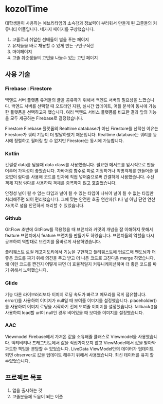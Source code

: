 # kozolTime
대학생들이 사용하는 에브리타임의 소속감과 정보력이 부러워서 만들게 된 고졸들의 커뮤니티 어플입니다.
네가지 페이지를 구상했습니다.
1. 고졸로써 취업한 선배들이 썰을 푸는 페이지
2. 유저들을 바로 채용할 수 있게 만든 구인구직란
3. 마이페이지
4. 고졸 취준생들의 고민을 나눌수 있는 고민 페이지

## 사용 기술 
### Firebase : Firestore
백엔드 서버 플랫폼
유저들의 글을 공유하기 위해서 백엔드 서버의 필요성을 느꼈습니다.
백엔드 서버를 선택할 때 오프라인 지원, 실시간 업데이트, 어플 분석이 동시에 가능한 플랫폼을 선택하고자 했습니다.
여러 백엔드 서비스 플랫폼를 비교한 결과 앞의 기능을 모두 제공하는 Firebase로 결정했습니다.

Firestore
Firebase 플랫폼의 Realtime database가 아닌 Firestore를 선택한 이유는 Firestore가 쿼리 기능이 더 발달하였기 때문입니다.
Realtime database는 쿼리를 동시에 정렬하고 필터링 할 수 없지만 Firestore는 동시에 가능합니다.
### Kotlin
간결성
data를 담을때 data class를 사용했습니다. 필요한 메서드를 암시적으로 만들어주어 가독성이 좋았습니다.
자바처럼 함수로 따로 지정하거나 익명객체를 만들어줄 필요없이 람다를 사용해 코드를 인자에 직접 넣어줌으로써 간결하게 사용했습니다.
수신 객체 지정 람다를 사용하여 객체를 중복하지 않고 호출했습니다.

안정성
널이 될 수 없는 타입과 널이 될 수 있는 타입이 나뉘어 널이 될 수 없는 타입만 처리해주면 되어 편리했습니다.
그에 맞는 안전한 호출 연산자(?.)나 널 아님 단언 연산자(!!)로 널을 안전하게 처리할 수 있었습니다.
### Github
GitFlow
초반에 GitFlow를 적용했을 때 브랜치와 커밋의 개념을 잘 이해하지 못해서 feature 브랜치에서 feature 브랜치를 만들기도 하였습니다.
브랜치들의 역할을 다시 공부하여 역할대로 브랜치를 올바르게 사용하였습니다.

풀리퀘스트
로컬 레포지토리에서 기능을 구현하고 풀리퀘스트에 업로드해 멘토님과 더 좋은 코드를 짜기 위해 의견을 주고 받고 더 나은 코드로 고친다음 merge 하였습니다. 왜 이런 코드를 짠건지 어떻게 짜면 더 효율적일지 커뮤니케이션하며 더 좋은 코드를 짜기 위해서 노력했습니다.
### Glide
기능
다른 라이브러리보다 이미지 로딩 속도가 빠르고 메모리를 적게 점유합니다.
error()를 사용하여 이미지가 null일 때 보여줄 이미지를 설정했습니다.
placeholder()를 사용하여 이미지 로딩을 시작하기 전에 보여줄 이미지를 설정했습니다.
fallback()을 사용하여 load할 url이 null인 경우 비어있을 때 보여줄 이미지를 설정했습니다.
### AAC
Viewmodel
Firebase에서 가져온 값을 소유해줄 클래스로 Viewmodel을 사용했습니다.
액티비티나 프래그먼트에서 값을 직접가져오지 않고 ViewModel에서 값을 받아와 과도한 책임을 분담할 수 있었습니다.
LiveData
ViewModel안의 데이터가 업데이트 되면 observer로 값을 업데이트 해주기 위해서 사용했습니다.
최신 데이터를 유지 할 수있었습니다.


## 프로젝트 목표
1. 앱을 출시하는 것
2. 고졸분들께 도움이 되는 어플
